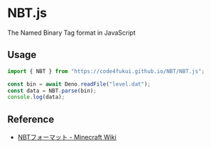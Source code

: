 # NBT.js

The Named Binary Tag format in JavaScript

## Usage

```JavaScript
import { NBT } from "https://code4fukui.github.io/NBT/NBT.js";

const bin = await Deno.readFile("level.dat");
const data = NBT.parse(bin);
console.log(data);
```

## Reference

- [NBTフォーマット - Minecraft Wiki](https://minecraft.fandom.com/ja/wiki/NBT%E3%83%95%E3%82%A9%E3%83%BC%E3%83%9E%E3%83%83%E3%83%88)
